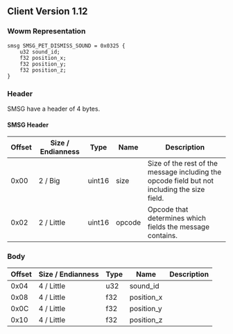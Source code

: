 ## Client Version 1.12

### Wowm Representation
```rust,ignore
smsg SMSG_PET_DISMISS_SOUND = 0x0325 {
    u32 sound_id;
    f32 position_x;
    f32 position_y;
    f32 position_z;
}
```
### Header
SMSG have a header of 4 bytes.

#### SMSG Header
| Offset | Size / Endianness | Type   | Name   | Description |
| ------ | ----------------- | ------ | ------ | ----------- |
| 0x00   | 2 / Big           | uint16 | size   | Size of the rest of the message including the opcode field but not including the size field.|
| 0x02   | 2 / Little        | uint16 | opcode | Opcode that determines which fields the message contains.|
### Body
| Offset | Size / Endianness | Type | Name | Description |
| ------ | ----------------- | ---- | ---- | ----------- |
| 0x04 | 4 / Little | u32 | sound_id |  |
| 0x08 | 4 / Little | f32 | position_x |  |
| 0x0C | 4 / Little | f32 | position_y |  |
| 0x10 | 4 / Little | f32 | position_z |  |
